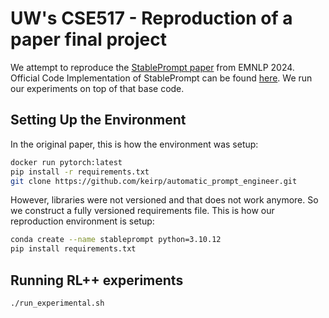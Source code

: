 # UW's CSE517 - Reproduction of a paper final project

We attempt to reproduce the [StablePrompt paper](https://arxiv.org/pdf/2410.07652) from EMNLP 2024. Official Code Implementation of StablePrompt can be found [here](https://github.com/kmc0207/Stableprompt). We run our experiments on top of that base code.


## Setting Up the Environment

In the original paper, this is how the environment was setup:

```bash
docker run pytorch:latest
pip install -r requirements.txt
git clone https://github.com/keirp/automatic_prompt_engineer.git
```

However, libraries were not versioned and that does not work anymore. So we construct a fully versioned requirements file. This is how our reproduction environment is setup:

```bash
conda create --name stableprompt python=3.10.12
pip install requirements.txt
```

## Running RL++ experiments

```bash
./run_experimental.sh

```
